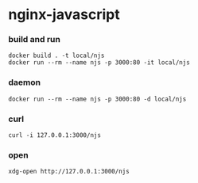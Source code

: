 # nginx-javascript

### build and run

```
docker build . -t local/njs
docker run --rm --name njs -p 3000:80 -it local/njs
```

### daemon

```
docker run --rm --name njs -p 3000:80 -d local/njs
```

### curl

```
curl -i 127.0.0.1:3000/njs
```

### open

```
xdg-open http://127.0.0.1:3000/njs
```
